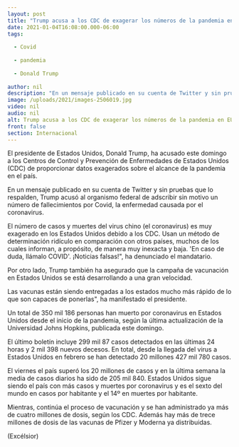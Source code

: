 ```yaml
---
layout: post
title: "Trump acusa a los CDC de exagerar los números de la pandemia en EU"
date: 2021-01-04T16:08:00.000-06:00
tags:
  
  - Covid
  
  - pandemia
  
  - Donald Trump
  
author: nil
description: "En un mensaje publicado en su cuenta de Twitter y sin pruebas que lo respalden, Trump acusó al organismo federal de adscribir sin motivo un número de fallecimientos por Covid"
image: /uploads/2021/images-2506019.jpg
video: nil
audio: nil
alt: Trump acusa a los CDC de exagerar los números de la pandemia en EU
front: false
section: Internacional
---
```


El presidente de Estados Unidos, Donald Trump, ha acusado este domingo a los Centros de Control y Prevención de Enfermedades de Estados Unidos (CDC) de proporcionar datos exagerados sobre el
alcance de la pandemia en el país.

En un mensaje publicado en su cuenta de Twitter y sin pruebas que lo respalden, Trump acusó al organismo federal de adscribir sin motivo un número de fallecimientos por Covid, la enfermedad causada por el coronavirus.

El número de casos y muertes del virus chino (el coronavirus) es muy exagerado en los Estados Unidos debido a los CDC. Usan un método de determinación ridículo en comparación con otros países, muchos de los cuales informan, a propósito, de manera muy inexacta y baja. 'En caso de duda, llámalo COVID'. ¡Noticias falsas!", ha denunciado el mandatario.

Por otro lado, Trump también ha asegurado que la campaña de vacunación en Estados Unidos se está desarrollando a una gran velocidad.

Las vacunas están siendo entregadas a los estados mucho más rápido de lo que son capaces de ponerlas", ha manifestado el presidente.

Un total de 350 mil 186 personas han muerto por coronavirus en Estados Unidos desde el inicio de la pandemia, según la última actualización de la Universidad Johns Hopkins, publicada este domingo.

El último boletín incluye 299 mil 87 casos detectados en las últimas 24 horas y 2 mil 398 nuevos decesos. En total, desde la llegada del virus a Estados Unidos en febrero se han detectado 20 millones 427 mil 780 casos.

El viernes el país superó los 20 millones de casos y en la última semana la media de casos diarios ha sido de 205 mil 840. Estados Unidos sigue siendo el país con más casos y muertes por coronavirus y es el sexto del mundo en casos por habitante y el 14º en muertes por habitante.

Mientras, continúa el proceso de vacunación y se han administrado ya más de cuatro millones de dosis, según los CDC. Además hay más de trece millones de dosis de las vacunas de Pfizer y Moderna ya
distribuidas.

(Excélsior)